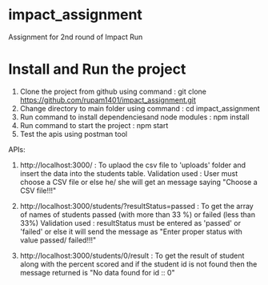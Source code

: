 # impact_assignment
Assignment for 2nd round of Impact Run

# Install and Run the project
1. Clone the project from github using command : git clone https://github.com/rupam1401/impact_assignment.git
2. Change directory to main folder using command : cd impact_assignment
2. Run command to install dependenciesand node modules : npm install
3. Run command to start the project : npm start
4. Test the apis using postman tool

APIs:
1. http://localhost:3000/ : To uplaod the csv file to 'uploads' folder and insert the data into the      students table.
    Validation used : 
        User must choose a CSV file or else he/ she will get an message saying "Choose a CSV file!!!"

2. http://localhost:3000/students/?resultStatus=passed : To get the array of names of students passed (with more than 33 %) or failed (less than 33%)
    Validation used : 
        resultStatus must be entered as 'passed' or 'failed' or else it will send the message as "Enter proper status with value passed/ failed!!!"

3. http://localhost:3000/students/0/result : To get the result of student along with the percent scored and if the student id is not found then the message returned is "No data found for id :: 0"